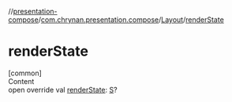 //[presentation-compose](../../../index.md)/[com.chrynan.presentation.compose](../index.md)/[Layout](index.md)/[renderState](render-state.md)



# renderState  
[common]  
Content  
open override val [renderState](render-state.md): [S](index.md)?  



